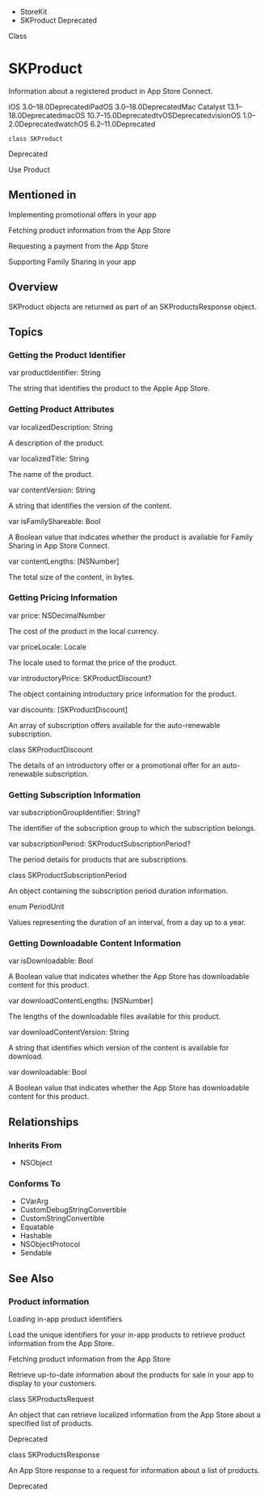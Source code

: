 

- StoreKit
-  SKProduct Deprecated

Class

# SKProduct

Information about a registered product in App Store Connect.

iOS 3.0–18.0DeprecatediPadOS 3.0–18.0DeprecatedMac Catalyst 13.1–18.0DeprecatedmacOS 10.7–15.0DeprecatedtvOSDeprecatedvisionOS 1.0–2.0DeprecatedwatchOS 6.2–11.0Deprecated

``` source
class SKProduct
```

Deprecated

Use Product

## Mentioned in 

Implementing promotional offers in your app

Fetching product information from the App Store

Requesting a payment from the App Store

Supporting Family Sharing in your app

## Overview

SKProduct objects are returned as part of an SKProductsResponse object.

## Topics

### Getting the Product Identifier

var productIdentifier: String

The string that identifies the product to the Apple App Store.

### Getting Product Attributes

var localizedDescription: String

A description of the product.

var localizedTitle: String

The name of the product.

var contentVersion: String

A string that identifies the version of the content.

var isFamilyShareable: Bool

A Boolean value that indicates whether the product is available for Family Sharing in App Store Connect.

var contentLengths: [NSNumber]

The total size of the content, in bytes.

### Getting Pricing Information

var price: NSDecimalNumber

The cost of the product in the local currency.

var priceLocale: Locale

The locale used to format the price of the product.

var introductoryPrice: SKProductDiscount?

The object containing introductory price information for the product.

var discounts: [SKProductDiscount]

An array of subscription offers available for the auto-renewable subscription.

class SKProductDiscount

The details of an introductory offer or a promotional offer for an auto-renewable subscription.

### Getting Subscription Information

var subscriptionGroupIdentifier: String?

The identifier of the subscription group to which the subscription belongs.

var subscriptionPeriod: SKProductSubscriptionPeriod?

The period details for products that are subscriptions.

class SKProductSubscriptionPeriod

An object containing the subscription period duration information.

enum PeriodUnit

Values representing the duration of an interval, from a day up to a year.

### Getting Downloadable Content Information

var isDownloadable: Bool

A Boolean value that indicates whether the App Store has downloadable content for this product.

var downloadContentLengths: [NSNumber]

The lengths of the downloadable files available for this product.

var downloadContentVersion: String

A string that identifies which version of the content is available for download.

var downloadable: Bool

A Boolean value that indicates whether the App Store has downloadable content for this product.

## Relationships

### Inherits From

- NSObject

### Conforms To

- CVarArg
- CustomDebugStringConvertible
- CustomStringConvertible
- Equatable
- Hashable
- NSObjectProtocol
- Sendable

## See Also

### Product information

Loading in-app product identifiers

Load the unique identifiers for your in-app products to retrieve product information from the App Store.

Fetching product information from the App Store

Retrieve up-to-date information about the products for sale in your app to display to your customers.

class SKProductsRequest

An object that can retrieve localized information from the App Store about a specified list of products.

Deprecated

class SKProductsResponse

An App Store response to a request for information about a list of products.

Deprecated

